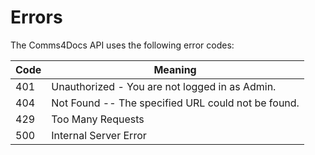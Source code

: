 # Errors

The Comms4Docs API uses the following error codes:

| Code | Meaning                                            |
| ---- | -------------------------------------------------- |
| 401  | Unauthorized - You are not logged in as Admin.     |
| 404  | Not Found -- The specified URL could not be found. |
| 429  | Too Many Requests                                  |
| 500  | Internal Server Error                              |
